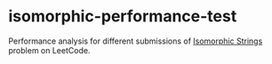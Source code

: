 # isomorphic-performance-test

Performance analysis for different submissions of [Isomorphic Strings](https://leetcode.com/problems/isomorphic-strings/) problem on LeetCode.
